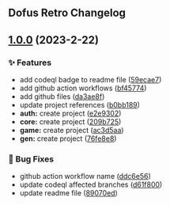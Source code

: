 ## Dofus Retro Changelog
<a name="1.0.0"></a>
## [1.0.0](https://www.github.com/Aerafaal/dofus-retro/releases/tag/v1.0.0) (2023-2-22)

### ✨ Features

* add codeql badge to readme file ([59ecae7](https://www.github.com/Aerafaal/dofus-retro/commit/59ecae71f34582b7ef9f6b70c7aef291c14e391a))
* add github action workflows ([bf45774](https://www.github.com/Aerafaal/dofus-retro/commit/bf457742f8bceb51f21628e3c1b803437934abf3))
* add github files ([da3ae8f](https://www.github.com/Aerafaal/dofus-retro/commit/da3ae8f2a4e9c9c489f10d250bc734a35ac955d6))
* update project references ([b0bb189](https://www.github.com/Aerafaal/dofus-retro/commit/b0bb189a5bf8a676d7db440392af540456ef80cf))
* **auth:** create project ([e2e9302](https://www.github.com/Aerafaal/dofus-retro/commit/e2e9302cb8c51e56255a0591243d83e86b2032e2))
* **core:** create project ([209b725](https://www.github.com/Aerafaal/dofus-retro/commit/209b72580adb5c48a5b92c4ceefe80c6e09b6bc7))
* **game:** create project ([ac3d5aa](https://www.github.com/Aerafaal/dofus-retro/commit/ac3d5aab3d37bdc7257a9cde3b678f739ac4e93b))
* **gen:** create project ([76fe8e8](https://www.github.com/Aerafaal/dofus-retro/commit/76fe8e8313342b7ed1eff108c8d54ab9a28bffc3))

### 🐛 Bug Fixes

* github action workflow name ([ddc6e56](https://www.github.com/Aerafaal/dofus-retro/commit/ddc6e567524ba165463c07f6f1b3d431366f72ab))
* update codeql affected branches ([d61f800](https://www.github.com/Aerafaal/dofus-retro/commit/d61f800a0c3e653c2ce078e98d19881c0d3cf0ff))
* update readme file ([89070ed](https://www.github.com/Aerafaal/dofus-retro/commit/89070edccb00c7f615e860c8ea1a29908f7cf8a7))

